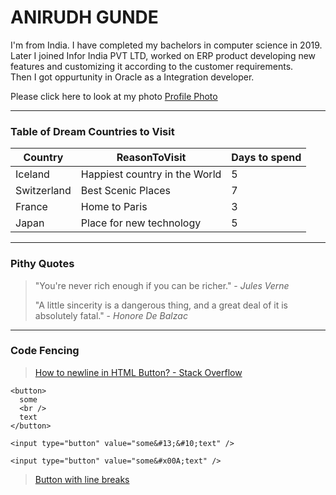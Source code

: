 # ANIRUDH GUNDE

I'm from India. I have completed my bachelors in computer science in 2019.<br> Later I joined Infor India PVT LTD, worked on ERP product developing new features and customizing it according to the customer requirements.<br> Then I got oppurtunity in Oracle as a Integration developer.

Please click here to look at my photo
[Profile Photo](Snapchat-1791359720.jpg)

***
### Table of Dream Countries to Visit 

| Country | ReasonToVisit              | Days to spend|
|  ---    |     ---                    |   ---        |
| Iceland | Happiest country in the World | 5 |
| Switzerland | Best Scenic Places | 7 |
| France | Home to Paris | 3 |
| Japan | Place for new technology | 5 |

***
###  Pithy Quotes
> "You're never rich enough if you can be richer." - *Jules Verne*
>
> "A little sincerity is a dangerous thing, and a great deal of it is absolutely fatal." - *Honore De Balzac*

***
###  Code Fencing

> [How to newline in HTML Button? - Stack Overflow](https://stackoverflow.com/questions/38048131/how-to-newline-in-html-button)

~~~
<button>
  some
  <br />
  text
</button>

<input type="button" value="some&#13;&#10;text" />

<input type="button" value="some&#x00A;text" />

~~~
>[Button with line breaks](https://css-tricks.com/snippets/html/button-with-line-breaks/)